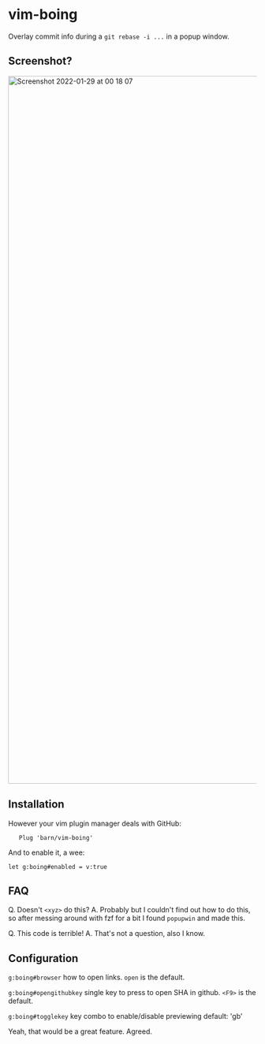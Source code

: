 # vim-boing

Overlay commit info during a `git rebase -i ...` in a popup window.

## Screenshot?

<img width="1436" alt="Screenshot 2022-01-29 at 00 18 07" src="https://user-images.githubusercontent.com/39111/151653632-d26928b3-c53a-49d6-84d2-e29dfae72c9f.png">

## Installation

However your vim plugin manager deals with GitHub:

```vimrc
   Plug 'barn/vim-boing'
```

And to enable it, a wee:

```vimrc
let g:boing#enabled = v:true
```

## FAQ

Q. Doesn't `<xyz>` do this?
A. Probably but I couldn't find out how to do this, so after messing around with fzf for a bit I found `popupwin` and made this.

Q. This code is terrible!
A. That's not a question, also I know.

## Configuration

`g:boing#browser` how to open links. `open` is the default.

`g:boing#opengithubkey` single key to press to open SHA in github. `<F9>` is the default.

`g:boing#togglekey` key combo to enable/disable previewing default: '<leader>gb'

Yeah, that would be a great feature. Agreed.
